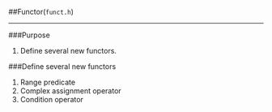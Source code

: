 ##Functor(`funct.h`)

---

###Purpose

1. Define several new functors.

###Define several new functors

1. Range predicate
2. Complex assignment operator
3. Condition operator
